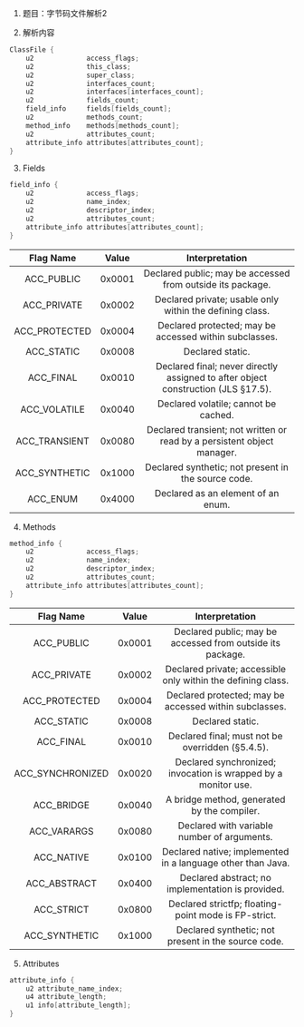 1. 题目：字节码文件解析2

2. 解析内容

```c
ClassFile {
    u2             access_flags;
    u2             this_class;
    u2             super_class;
    u2             interfaces_count;
    u2             interfaces[interfaces_count];
    u2             fields_count;
    field_info     fields[fields_count];
    u2             methods_count;
    method_info    methods[methods_count];
    u2             attributes_count;
    attribute_info attributes[attributes_count];
}
```

3. Fields

```c
field_info {
    u2             access_flags;
    u2             name_index;
    u2             descriptor_index;
    u2             attributes_count;
    attribute_info attributes[attributes_count];
}
```


| Flag Name | Value | Interpretation |
|:---:|:---:|:---:|
| ACC_PUBLIC | 0x0001 | Declared public; may be accessed from outside its package. |
| ACC_PRIVATE | 0x0002 | Declared private; usable only within the defining class. |
| ACC_PROTECTED | 0x0004 | Declared protected; may be accessed within subclasses. |
| ACC_STATIC | 0x0008 | Declared static. |
| ACC_FINAL | 0x0010 | Declared final; never directly assigned to after object construction (JLS §17.5). |
| ACC_VOLATILE | 0x0040 | Declared volatile; cannot be cached. |
| ACC_TRANSIENT | 0x0080 | Declared transient; not written or read by a persistent object manager. |
| ACC_SYNTHETIC | 0x1000 | Declared synthetic; not present in the source code. |
| ACC_ENUM | 0x4000 | Declared as an element of an enum. |

4. Methods

```c
method_info {
    u2             access_flags;
    u2             name_index;
    u2             descriptor_index;
    u2             attributes_count;
    attribute_info attributes[attributes_count];
}
```

| Flag Name | Value | Interpretation |
|:---:|:---:|:---:|
| ACC_PUBLIC | 0x0001 | Declared public; may be accessed from outside its package. |
| ACC_PRIVATE | 0x0002 | Declared private; accessible only within the defining class. |
| ACC_PROTECTED | 0x0004 | Declared protected; may be accessed within subclasses. |
| ACC_STATIC | 0x0008 | Declared static. |
| ACC_FINAL | 0x0010 | Declared final; must not be overridden (§5.4.5). |
| ACC_SYNCHRONIZED | 0x0020 | Declared synchronized; invocation is wrapped by a monitor use. |
| ACC_BRIDGE | 0x0040 | A bridge method, generated by the compiler. |
| ACC_VARARGS | 0x0080 | Declared with variable number of arguments. |
| ACC_NATIVE | 0x0100 | Declared native; implemented in a language other than Java. |
| ACC_ABSTRACT | 0x0400 | Declared abstract; no implementation is provided. |
| ACC_STRICT | 0x0800 | Declared strictfp; floating-point mode is FP-strict. |
| ACC_SYNTHETIC | 0x1000 | Declared synthetic; not present in the source code. |

5. Attributes

```c
attribute_info {
    u2 attribute_name_index;
    u4 attribute_length;
    u1 info[attribute_length];
}
```